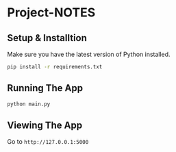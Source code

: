 # Project-NOTES
## Setup & Installtion

Make sure you have the latest version of Python installed.

```bash
pip install -r requirements.txt
```

## Running The App

```bash
python main.py
```

## Viewing The App

Go to `http://127.0.0.1:5000`
